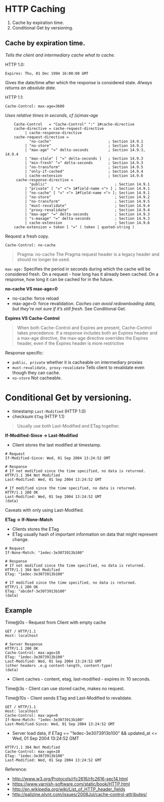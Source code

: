 # HTTP Caching

1. Cache by expiration time.
1. Conditional Get by versioning.


## Cache by expiration time.
_Tells the client and intermediary cache what to cache._

HTTP 1.0:
```
Expires: Thu, 01 Dec 1994 16:00:00 GMT
```
Gives the date/time after which the response is considered stale. _Always returns an absolute date._

HTTP 1.1:
```
Cache-Control: max-age=3600
```
_Uses relative times in seconds, cf (s)max-age_

```
    Cache-Control   = "Cache-Control" ":" 1#cache-directive
    cache-directive = cache-request-directive
         | cache-response-directive
    cache-request-directive =
           "no-cache"                          ; Section 14.9.1
         | "no-store"                          ; Section 14.9.2
         | "max-age" "=" delta-seconds         ; Section 14.9.3, 14.9.4
         | "max-stale" [ "=" delta-seconds ]   ; Section 14.9.3
         | "min-fresh" "=" delta-seconds       ; Section 14.9.3
         | "no-transform"                      ; Section 14.9.5
         | "only-if-cached"                    ; Section 14.9.4
         | cache-extension                     ; Section 14.9.6
     cache-response-directive =
           "public"                               ; Section 14.9.1
         | "private" [ "=" <"> 1#field-name <"> ] ; Section 14.9.1
         | "no-cache" [ "=" <"> 1#field-name <"> ]; Section 14.9.1
         | "no-store"                             ; Section 14.9.2
         | "no-transform"                         ; Section 14.9.5
         | "must-revalidate"                      ; Section 14.9.4
         | "proxy-revalidate"                     ; Section 14.9.4
         | "max-age" "=" delta-seconds            ; Section 14.9.3
         | "s-maxage" "=" delta-seconds           ; Section 14.9.3
         | cache-extension                        ; Section 14.9.6
    cache-extension = token [ "=" ( token | quoted-string ) 
```

Request a fresh copy.
```
Cache-Control: no-cache
```
> Pragma: no-cache
The Pragma request header is a legacy header and should no longer be used.

```max-age:``` Specifies the period in seconds during which the cache will be considered fresh. On a request - how long has it already been cached. On a response, how long it can be cached for in the future.

__no-cache VS max-age=0__
* no-cache: force reload
* max-age=0: force revalidation. _Caches can avoid redownloading data, but they’re not sure if it’s still fresh_. See Conditional Get.

__Expires VS Cache-Control__
> When both Cache-Control and Expires are present, Cache-Control takes precedence.
> If a response includes both an Expires header and a max-age directive, the max-age directive overrides the Expires header, even if the Expires header is more restrictive

Response specific:
* ```public, private``` whether it is cacheable on intermediary proxies
* ```must-revalidate, proxy-revalidate``` Tells client to revalidate even though they can cache.
* ```no-store``` Not cacheable.

# Conditional Get by versioning.

* timestamp ```Last-Modified``` (HTTP 1.0)
* checksum  ```ETag``` (HTTP 1.1)

> Usually use both Last-Modified and ETag together.

__If-Modified-Since -> Last-Modified__
* Client stores the last modified at timestamp.

```
# Request
If-Modified-Since: Wed, 01 Sep 2004 13:24:52 GMT

# Response
# If not modified since the time specified, no data is returned.
HTTP/1.1 304 Not Modified
Last-Modified: Wed, 01 Sep 2004 13:24:52 GMT

# If modified since the time specified, no data is returned.
HTTP/1.1 200 OK
Last-Modified: Wed, 01 Sep 2004 13:24:52 GMT
(data)
```

Caveats with only using Last-Modified.

__ETag -> If-None-Match__
* Clients stores the ETag
* ETag usually hash of important information on data that might represent change.

```
# Request
If-None-Match: "1edec-3e3073913b100"

# Response
# If not modified since the time specified, no data is returned.
HTTP/1.1 304 Not Modified
ETag: "1edec-3e3073913b100"

# If modified since the time specified, no data is returned.
HTTP/1.1 200 OK
ETag: "abcdef-3e3073913b100"
(data)
```



## Example 

Time@0s - Request from Client with empty cache 
```
GET / HTTP/1.1
Host: localhost
```

```
# Server Response
HTTP/1.1 200 OK
Cache-Control: max-age=10
ETag: "1edec-3e3073913b100"
Last-Modified: Wed, 01 Sep 2004 13:24:52 GMT
(other headers .e.g content-length, content-type)
(data)
```

* Client caches - content, etag, last-modified - expires in: 10 seconds.

Time@3s - Client can use stored cache, makes no request.

Time@10s - Client sends ETag and Last-Modified to revalidate.
```
GET / HTTP/1.1
Host: localhost
Cache-Control: max-age=0
If-None-Match: "1edec-3e3073913b100"
Last-Modified-Since: Wed, 01 Sep 2004 13:24:52 GMT
```

* Server load data, if ETag == "1edec-3e3073913b100" && updated_at <= Wed, 01 Sep 2004 13:24:52 GMT

```
HTTP/1.1 304 Not Modified
Cache-Control: max-age=10
ETag: "1edec-3e3073913b100"
Last-Modified: Wed, 01 Sep 2004 13:24:52 GMT
```



Reference:
* http://www.w3.org/Protocols/rfc2616/rfc2616-sec14.html
* https://www.varnish-software.com/static/book/HTTP.html
* http://en.wikipedia.org/wiki/List_of_HTTP_header_fields
* http://palizine.plynt.com/issues/2008Jul/cache-control-attributes/
